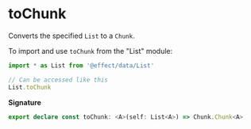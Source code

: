 # toChunk

Converts the specified `List` to a `Chunk`.

To import and use `toChunk` from the "List" module:

```ts
import * as List from '@effect/data/List'

// Can be accessed like this
List.toChunk
```

**Signature**

```ts
export declare const toChunk: <A>(self: List<A>) => Chunk.Chunk<A>
```
